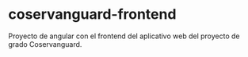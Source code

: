 # coservanguard-frontend
Proyecto de angular con el frontend del aplicativo web del proyecto de grado Coservanguard.
